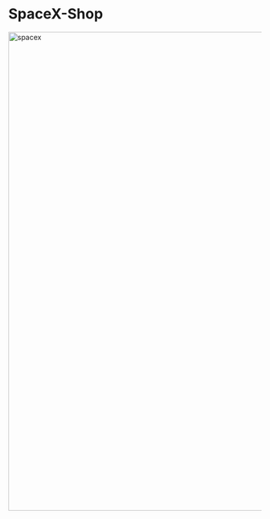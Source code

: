 # SpaceX-Shop
<img width="955" alt="spacex" src="https://user-images.githubusercontent.com/71990660/146508198-1cedd8de-e4ef-4c58-9637-8ee34100836a.png">
